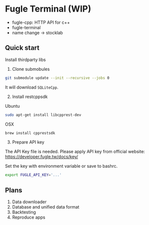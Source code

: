 
# Fugle Terminal (WIP)

* fugle-cpp: HTTP API for c++
* fugle-terminal
* name change -> stocklab


## Quick start

Install thirdparty libs

1. Clone submobules
```bash
git submodule update --init --recursive --jobs 0
```

It will download `SQLiteCpp`.


2. Install restcppsdk

Ubuntu
```bash
sudo apt-get install libcpprest-dev
```

OSX
```bash
brew install cpprestsdk
```

3. Prepare API key

The API Key file is needed.
Please apply API key from official website: https://developer.fugle.tw/docs/key/

Set the key with environment variable or save to bashrc.
```bash
export FUGLE_API_KEY='...'
```

## Plans
1. Data downloader
2. Database and unified data format
3. Backtesting
4. Reproduce apps